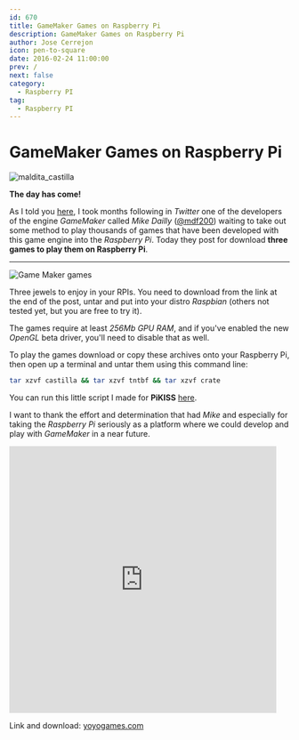 ```yaml
---
id: 670
title: GameMaker Games on Raspberry Pi
description: GameMaker Games on Raspberry Pi
author: Jose Cerrejon
icon: pen-to-square
date: 2016-02-24 11:00:00
prev: /
next: false
category:
  - Raspberry PI
tag:
  - Raspberry PI
---
```


# GameMaker Games on Raspberry Pi

![maldita_castilla](/images/2016/02/maldita_castilla.png)

**The day has come!**

As I told you [here](/post.php?id=653), I took months following in *Twitter* one of the developers of the engine *GameMaker* called *Mike Dailly* ([@mdf200](https://twitter.com/mdf200)) waiting to take out some method to play thousands of games that have been developed with this game engine into the *Raspberry Pi*. Today they post for download **three games to play them on Raspberry Pi**.

- - -
![Game Maker games](/images/2016/02/gamemaker_games.png)

Three jewels to enjoy in your RPIs. You need to download from the link at the end of the post, untar and put into your distro *Raspbian* (others not tested yet, but you are free to try it).

The games require at least *256Mb GPU RAM*, and if you've enabled the new *OpenGL* beta driver, you'll need to disable that as well.

To play the games download or copy these archives onto your Raspberry Pi, then open up a terminal and untar them using this command line:

```bash
tar xzvf castilla && tar xzvf tntbf && tar xzvf crate
```

You can run this little script I made for **PiKISS** [here](https://github.com/jmcerrejon/PiKISS/blob/master/scripts/games/gmaker.sh).

I want to thank the effort and determination that had *Mike* and especially for taking the *Raspberry Pi* seriously as a platform where we could develop and play with *GameMaker* in a near future.

<iframe src="https://vine.co/v/ib3P1E3p6ai/embed/simple" width="480" height="480" frameborder="0"></iframe>

Link and download: [yoyogames.com](http://yoyogames.com/pi)
